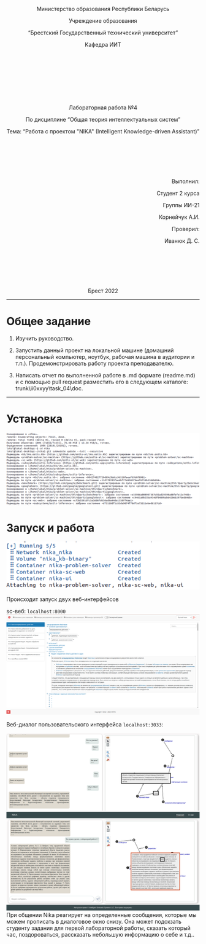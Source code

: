 <p align="center"> Министерство образования Республики Беларусь</p>
<p align="center">Учреждение образования</p>
<p align="center">“Брестский Государственный технический университет”</p>
<p align="center">Кафедра ИИТ</p>
<br><br><br><br><br><br><br>
<p align="center">Лабораторная работа №4</p>
<p align="center">По дисциплине “Общая теория интеллектуальных систем”</p>
<p align="center">Тема: “Работа с проектом "NIKA" (Intelligent Knowledge-driven Assistant)”</p>
<br><br><br><br><br>
<p align="right">Выполнил:</p>
<p align="right">Студент 2 курса</p>
<p align="right">Группы ИИ-21</p>
<p align="right">Корнейчук А.И.</p>
<p align="right">Проверил:</p>
<p align="right">Иванюк Д. С.</p>
<br><br><br><br><br>
<p align="center">Брест 2022</p>

---

# Общее задание #
1. Изучить руководство.

2. Запустить данный проект на локальной машине (домашний персональный компьютер, ноутбук, рабочая машина в аудитории и т.п.). Продемонстрировать работу проекта преподавателю.

3. Написать отчет по выполненной работе в .md формате (readme.md) и с помощью pull request разместить его в следующем каталоге: trunk\ii0xxyy\task_04\doc.


---

# Установка #
![Вывод:](1.png)


# Запуск и работа #
![Вывод:](2.png)

Происходит запуск двух веб-интерфейсов 

sc-веб: ```localhost:8000```
![Вывод:](5.png)

Веб-диалог пользовательского интерфейса ```localhost:3033```: 

![Вывод:](3.png)
![Вывод:](4.png)
При общении Nika реагирует на определенные сообщения, которые мы можем прописать в диалоговое окно снизу. Она может подскзать студенту задания для первой лабораторной работы, сказать который час, поздороваться, рассказать небольшую информацию о себе и т.д..
